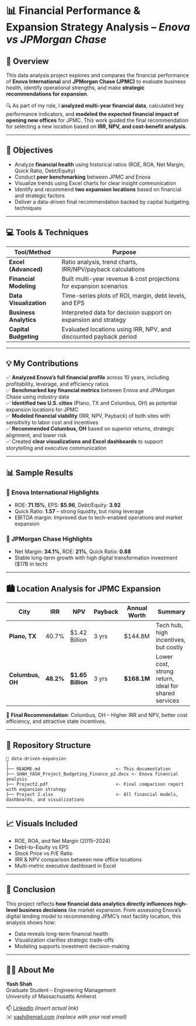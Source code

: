 
# 📊 Financial Performance & Expansion Strategy Analysis – *Enova vs JPMorgan Chase*

## 🧠 Overview

This data analysis project explores and compares the financial performance of **Enova International** and **JPMorgan Chase (JPMC)** to evaluate business health, identify operational strengths, and make **strategic recommendations for expansion**.  

🔍 As part of my role, I **analyzed multi-year financial data**, calculated key performance indicators, and **modeled the expected financial impact of opening new offices** for JPMC. This work guided the final recommendation for selecting a new location based on **IRR, NPV, and cost-benefit analysis**.

---

## 🎯 Objectives

- Analyze **financial health** using historical ratios (ROE, ROA, Net Margin, Quick Ratio, Debt/Equity)
- Conduct **peer benchmarking** between JPMC and Enova
- Visualize trends using Excel charts for clear insight communication
- Identify and recommend **two expansion locations** based on financial and strategic factors
- Deliver a data-driven final recommendation backed by capital budgeting techniques

---

## 💻 Tools & Techniques

| Tool/Method             | Purpose                                                                 |
|-------------------------|-------------------------------------------------------------------------|
| **Excel (Advanced)**    | Ratio analysis, trend charts, IRR/NPV/payback calculations               |
| **Financial Modeling**  | Built multi-year revenue & cost projections for expansion scenarios     |
| **Data Visualization**  | Time-series plots of ROI, margin, debt levels, and EPS                  |
| **Business Analytics**  | Interpreted data for decision support on expansion and strategy         |
| **Capital Budgeting**   | Evaluated locations using IRR, NPV, and discounted payback period       |

---

## 💡 My Contributions

✅ **Analyzed Enova’s full financial profile** across 10 years, including profitability, leverage, and efficiency ratios  
✅ **Benchmarked key financial metrics** between Enova and JPMorgan Chase using industry data  
✅ **Identified two U.S. cities** (Plano, TX and Columbus, OH) as potential expansion locations for JPMC  
✅ **Modeled financial viability** (IRR, NPV, Payback) of both sites with sensitivity to labor cost and incentives  
✅ **Recommended Columbus, OH** based on superior returns, strategic alignment, and lower risk  
✅ Created **clear visualizations and Excel dashboards** to support storytelling and executive communication  

---

## 📊 Sample Results

### 📌 Enova International Highlights
- ROE: **71.15%**, EPS: **$5.96**, Debt/Equity: **3.92**
- Quick Ratio: **1.57** – strong liquidity, but rising leverage
- EBITDA margin: Improved due to tech-enabled operations and market expansion

### 📌 JPMorgan Chase Highlights
- Net Margin: **34.1%**, ROE: **21%**, Quick Ratio: **0.88**
- Stable long-term growth with high digital transformation investment ($17B in tech)

---

## 🏙️ Location Analysis for JPMC Expansion

| City         | IRR   | NPV         | Payback | Annual Worth | Summary |
|--------------|-------|-------------|---------|----------------|---------|
| **Plano, TX**     | 40.7% | $1.42 Billion | 3 yrs   | $144.8M         | Tech hub, high incentives, but costly |
| **Columbus, OH**  | **48.2%** | **$1.65 Billion** | 3 yrs   | **$168.1M**     | Lower cost, strong return, ideal for shared services |

📌 **Final Recommendation**: Columbus, OH – Higher IRR and NPV, better cost efficiency, and attractive state incentives.

---

## 📁 Repository Structure

```
📁 data-driven-expansion
│
├── README.md                             <- This documentation
├── SHAH_YASH_Project_Budgeting_Finance_p2.docx <- Enova financial analysis
├── Project2.pdf                          <- Final comparison report with expansion strategy
├── Project 2.xlsx                        <- All financial models, dashboards, and visualizations
```

---

## 📈 Visuals Included

- ROE, ROA, and Net Margin (2015–2024)
- Debt-to-Equity vs EPS
- Stock Price vs P/E Ratio
- IRR & NPV comparison between new office locations
- Multi-metric executive dashboard in Excel

---

## 🧾 Conclusion

This project reflects **how financial data analytics directly influences high-level business decisions** like market expansion. From assessing Enova’s digital lending model to recommending JPMC’s next facility location, this analysis shows how:

- Data reveals long-term financial health
- Visualization clarifies strategic trade-offs
- Modeling supports investment decision-making

---

## 👨‍💻 About Me

**Yash Shah**  
Graduate Student – Engineering Management  
University of Massachusetts Amherst  

📫 [LinkedIn](https://www.linkedin.com) *(insert actual link)*  
✉️ yash@email.com *(replace with your real email)*
